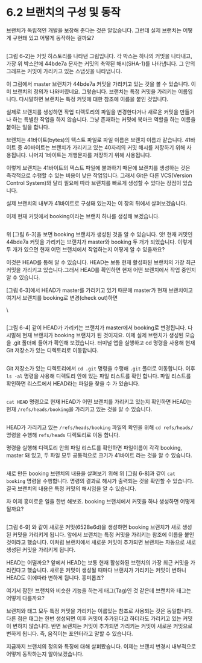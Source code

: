 # 6.2 브랜치의 구성 및 동작

브랜치가 독립적인 개발을 보장해 준다는 것은 알았습니다. 그런데 실제 브랜치는 어떻게 구현돼 있고 어떻게 동작하는 걸까요?

<figure><img src="broken-reference" alt=""><figcaption></figcaption></figure>

\[그림 6-2]는 커밋 히스토리를 나타낸 그림입니다. 각 박스는 하나의 커밋을 나타내고, 가장 위 박스안에 44bde7a 문자는 커밋의 축약된 해시(SHA-1)를 나타냅니다. 그 안의 그래프는 커밋이 가리키고 있는 스냅샷을 나타냅니다.

이 그림에서 master 브랜치가 44bde7a 커밋을 가리키고 있는 것을 볼 수 있습니다. 이미 브랜치의 정의가 나와버렸네요. 그렇습니다. 브랜치는 특정 커밋을 가리키는 이름입니다.  다시말하면 브랜치는 특정 커밋에 대한 참조에 이름을 붙인 것입니다.

실제로 브랜치를 생성하면 작업 디렉토리의 파일을 변경한다거나 새로운 커밋을 만들거나 하는 특별한 작업을 하지 않습니다. 그냥 존재하는 커밋에 북마크 역할을 하는 이름을 붙이는 일을 합니다.&#x20;

브랜치는 41바이트(bytes)의 텍스트 파일로 파일 이름은 브랜치 이름과 같습니다. 41바이트 중 40바이트는 브랜치가 가리키고 있는 40자리의 커밋 해시를 저장하기 위해 사용됩니다. 나머지 1바이트는 개행문자를 저장하기 위해 사용됩니다.

이렇게 브랜치는 41바이트의 텍스트 파일에 불과하기 때문에 브랜치를 생성하는 것은 즉각적으로 수행할 수 있는 비용이 낮은 작업입니다. 그래서 Git은 다른 VCS(Version Control System)와 달리 필요에 따라 브랜치를 빠르게 생성할 수 있다는 장점이 있습니다.&#x20;

실제 브랜치의 내부가 41바이트로 구성돼 있는지는 이 장의 뒤에서 살펴보겠습니다.&#x20;

이제 현재 커밋에서 booking이라는 브랜치 하나를 생성해 보겠습니다.&#x20;

<figure><img src="broken-reference" alt=""><figcaption></figcaption></figure>

위 \[그림 6-3]을 보면 booking 브랜치가 생성된 것을 알 수 있습니다. 앗! 현재 커밋인 44bde7a 커밋을 가리키는 브랜치가 master와 booking 두 개가 되었습니다. 이렇게 두 개가 있으면 현재 어떤 브랜치에서 작업하는지 어떻게 알 수 있을까요?

이것은 HEAD를 통해 알 수 있습니다. HEAD는 보통 현재 활성화된 브랜치의 가장 최근 커밋을 가리키고 있습니다.그래서 HEAD를 확인하면 현재 어떤 브랜치에서 작업 중인지 알 수 있습니다.

\[그림 6-3]에서 HEAD가 master를 가리키고 있기 때문에 master가 현재 브랜치이고 여기서 브랜치를 booking로 변경(check out)하면

\


<figure><img src="broken-reference" alt=""><figcaption></figcaption></figure>

\[그림 6-4] 같이 HEAD가 가리키는 브랜치가 master에서 booking로 변경됩니다. 다시말해 현재 브랜치가 booking 브랜치가 된 것이지요. 이제 실제 브랜치가 생성된 모습을 .git 폴더에 들어가 확인해 보겠습니다. 터미널 앱을 실행하고 cd 명령을 사용해 현재 Git 저장소가 있는 디렉토리로 이동합니다.

<figure><img src="broken-reference" alt=""><figcaption></figcaption></figure>

Git 저장소가 있는 디렉토리에서 `cd .git` 명령을 수행해 `.git` 폴더로 이동합니다. 이후 `ls -al` 명령을 사용해  디렉토리 안에 있는 파일 리스트를 확인 합니다. 파일 리스트를 확인하면 리스트에서 HEAD라는 파일을 찾을 수 가 있습니다.

<figure><img src="broken-reference" alt=""><figcaption></figcaption></figure>

`cat HEAD` 명령으로 현재 HEAD가 어떤 브랜치를 가리키고 있는지 확인하면 HEAD는 현재 `/refs/heads/booking`을 가리키고 있는 것을 알 수 있습니다.

<figure><img src="broken-reference" alt=""><figcaption></figcaption></figure>

HEAD가 가리키고 있는 `/refs/heads/booking` 파일의 확인을 위해 `cd refs/heads/` 명령을 수행해 `refs/heads` 디렉토리로 이동 합니다.&#x20;

&#x20;명령을 실행해 디렉토리 안의 파일 리스트를 확인하면 파일이름이 각각 booking, master 돼 있고, 두 파일 모두 공통적으로 크기가 41바이트 라는 것을 알 수 있습니다.

<figure><img src="broken-reference" alt=""><figcaption></figcaption></figure>

새로 만든 booking 브랜치의 내용을 살펴보기 위해 위 \[그림 6-8]과 같이 `cat booking` 명령을 수행합니다. 명령의 결과로 해시가 출력되는 것을 확인할 수 있습니다. 결국 브랜치의 내용은 특정 커밋의 해시임을 알 수 있습니다.

자 이제 흥미로운 일을 한번 해보죠. booking 브랜치에서 커밋을 하나 생성하면 어떻게 될까요?&#x20;

<figure><img src="broken-reference" alt=""><figcaption></figcaption></figure>

\[그림 6-9] 와 같이 새로운 커밋(6528e6d)을 생성하면 booking 브랜치가 새로 생성된 커밋을 가리키게 됩니다. 앞에서 브랜치는 특정 커밋을 가리키는 참조에 이름을 붙인 것이라고 했습니다. 이처럼 브랜치에서 새로운 커밋이 추가되면 브랜치는 자동으로 새로 생성된 커밋을 가리키게 됩니다.&#x20;

HEAD는 어떨까요? 앞에서 HEAD는 보통 현재 활성화된 브랜치의 가장 최근 커밋을 가리킨다고 했습니다. 새로운 커밋이 생성될 때마다 브랜치가 가리키는 커밋이 변하니 HEAD도 이에따라 변하게 됩니다. 흥미롭죠?

여기서 잠깐! 브랜치와 비슷한 기능을 하는게 태그(Tag)인 것 같은데 브랜치와 태그는 어떻게 다를까요?

브랜치와 태그 모두 특정 커밋을 가리키는 이름있는 참조로 사용되는 것은 동일합니다. 다른 점은 태그는 한번 생성되면 이후 커밋이 추가된다고 하더라도 가리키고 있는 커밋이 변하지 않습니다. 반면 브랜치는 커밋이 추가되면 가리키는 커밋이 새로운 커밋으로 변하게 됩니다. 즉, 움직이는 포인터라고 말할 수 있습니다.

지금까지 브랜치의 정의와 특징에 대해 살펴봤습니다. 이제는 브랜치 변경시 내부적으로 어떻게 동작하는지 알아보겠습니다.
